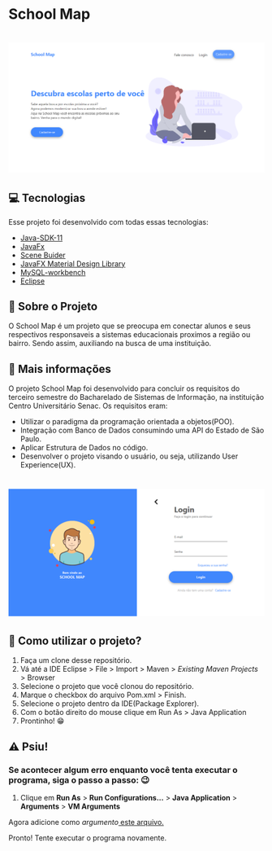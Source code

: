 # School Map

<h1 align="center">
  <img alt="Tela Home do sistema" src="github/Home.PNG" />
</h1>

## 💻 Tecnologias 

Esse projeto foi desenvolvido com todas essas tecnologias:

- [Java-SDK-11](https://www.oracle.com/java/technologies/javase-jdk11-downloads.html)
- [JavaFx](https://openjfx.io/)
- [Scene Buider](https://gluonhq.com/)
- [JavaFX Material Design Library](https://github.com/jfoenixadmin/JFoenix)
- [MySQL-workbench](https://www.mysql.com/products/workbench/)
- [Eclipse](https://www.eclipse.org/)

## 📖 Sobre o Projeto

O School Map é um projeto que se preocupa em conectar alunos e seus respectivos responsaveis a sistemas educacionais proximos a região ou bairro. Sendo assim, auxiliando na busca de uma instituição.

## 🏫 Mais informações

O projeto School Map foi desenvolvido para concluir os requisitos do terceiro semestre do Bacharelado de Sistemas de Informação, na instituição Centro Universitário Senac. 
Os requisitos eram: 

- Utilizar o paradigma da programação orientada a objetos(POO).
- Integração com Banco de Dados consumindo uma API do Estado de São Paulo.
- Aplicar Estrutura de Dados no código.
- Desenvolver o projeto visando o usuário, ou seja, utilizando User Experience(UX).

<h1 align="center">
  <img alt="Tela de Login do sistema" src="github/Login.PNG" />
</h1>

## 🤔 Como utilizar o projeto?

<ol>
  <li>Faça um clone desse repositório.</li>
  <li>Vá até a IDE Eclipse > File > Import > Maven > <em>Existing Maven Projects</em> > Browser</li>
  <li>Selecione o projeto que você clonou do repositório.</li>
  <li>Marque o checkbox do arquivo Pom.xml > Finish.</li>
  <li>Selecione o projeto dentro da IDE(Package Explorer).</li>
  <li>Com o botão direito do mouse clique em Run As > Java Application</li>
  <li>Prontinho! 😁</li>
</ol>

## ⚠️ <b>Psiu!</b>

### Se acontecer algum erro enquanto você tenta executar o programa, siga o passo a passo: 😉

<ol>
  <li>Clique em <b>Run As</b> > <b>Run Configurations...</b> > <b>Java Application</b> > <b>Arguments</b> > <b>VM Arguments</b></li>
</ol>

Agora adicione como <em>argumento</em><a href="github/arguments.txt" target="_blank"> este arquivo.</a>

Pronto! Tente executar o programa novamente.

